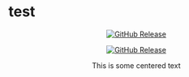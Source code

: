 # test

<div align="center">

[![GitHub Release](https://img.shields.io/github/v/release/repoweb/template-repository)](https://github.com/repoweb/template-repository/releases)

</div>

<center>

[![GitHub Release](https://img.shields.io/github/v/release/repoweb/template-repository)](https://github.com/repoweb/template-repository/releases)

</center>

$$\text{This is some centered text}$$
